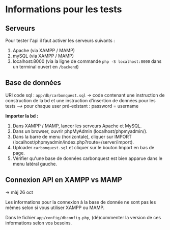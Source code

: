# Informations pour les tests

## Serveurs

Pour tester l'api il faut activer les serveurs suivants :
1. Apache (via XAMPP / MAMP)
2. mySQL (via XAMPP / MAMP)
3. localhost:8000 (via la ligne de commande `php -S localhost:8000` dans un terminal ouvert en `/backend`)

## Base de données

URI code sql : `app/db/carbonquest.sql`
-> code contenant une instruction de construction de la bd et une instruction d'insertion de données pour les tests
--> pour chaque user pré-existant : password = username

**Importer la bd :**
1. Dans XAMPP / MAMP, lancer les serveurs Apache et MySQL.
2. Dans un browser, ouvrir phpMyAdmin (localhost/phpmyadmin/).
3. Dans la barre de menu (horizontale), cliquer sur IMPORT (localhost/phpmyadmin/index.php?route=/server/import).
4. Uploader `carbonquest.sql` et cliquer sur le bouton Import en bas de page.
5. Vérifier qu'une base de données carbonquest est bien apparue dans le menu latéral gauche.

## Connexion API en XAMPP vs MAMP
-> màj 26 oct

Les informations pour la connexion à la base de donnée ne sont pas les mêmes selon si vous utiliser XAMPP ou MAMP.

Dans le fichier `app/config/dbconfig.php`, (dé)commenter la version de ces informations selon vos besoins.